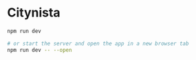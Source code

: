 # Citynista

```sh
npm run dev

# or start the server and open the app in a new browser tab
npm run dev -- --open
```
